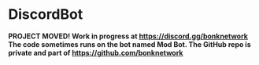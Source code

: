 # DiscordBot
**PROJECT MOVED! Work in progress at https://discord.gg/bonknetwork**
**The code sometimes runs on the bot named Mod Bot. The GitHub repo is private and part of https://github.com/bonknetwork**
